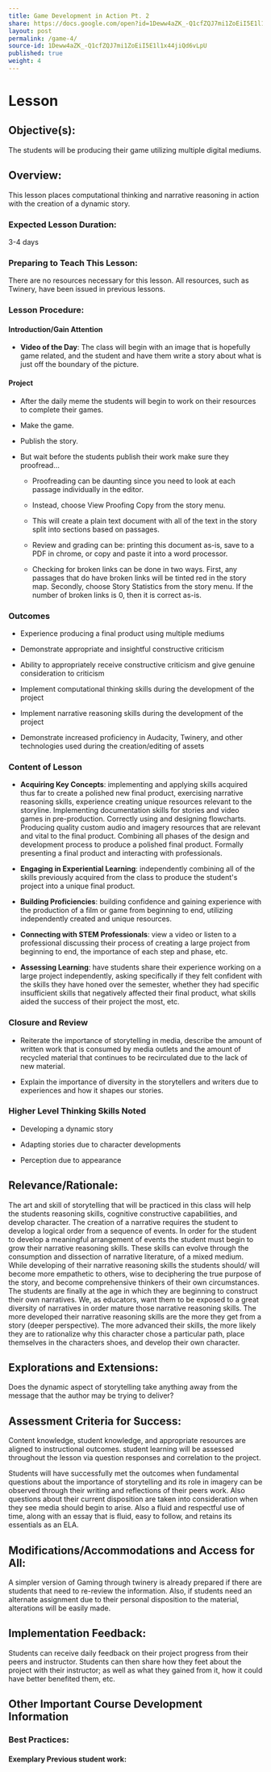 ```yaml
---
title: Game Development in Action Pt. 2
share: https://docs.google.com/open?id=1Deww4aZK_-Q1cfZQJ7mi1ZoEiI5E1l1x44jiQd6vLpU
layout: post
permalink: /game-4/
source-id: 1Deww4aZK_-Q1cfZQJ7mi1ZoEiI5E1l1x44jiQd6vLpU
published: true
weight: 4
---
```

#  Lesson

##  Objective(s):

The students will be producing their game utilizing multiple digital mediums.

##  Overview:

This lesson places computational thinking and narrative reasoning in action with the creation of a dynamic story.

###  Expected Lesson Duration:

3-4 days

###  Preparing to Teach This Lesson:

There are no resources necessary for this lesson. All resources, such as Twinery, have been issued in previous lessons.

###  Lesson Procedure:

####  Introduction/Gain Attention

    

- **Video of the Day**: The class will begin with an image that is hopefully game related, and the student and have them write a story about what is just off the boundary of the picture.

####  Project

-   After the daily meme the students will begin to work on their resources to complete their games.

    

-   Make the game.

    

-   Publish the story.

    

-   But wait before the students publish their work make sure they proofread…

    

	-   Proofreading can be daunting since you need to look at each passage individually in the editor.

    

	-   Instead, choose View Proofing Copy from the story menu.

    

	-   This will create a plain text document with all of the text in the story split into sections based on passages.

    

	-   Review and grading can be: printing this document as-is, save to a PDF in chrome, or copy and paste it into a word processor.

    

	-   Checking for broken links can be done in two ways. First, any passages that do have broken links will be tinted red in the story map. Secondly, choose Story Statistics from the story menu. If the number of broken links is 0, then it is correct as-is.

	

###  Outcomes

-   Experience producing a final product using multiple mediums

    

-   Demonstrate appropriate and insightful constructive criticism

    

-   Ability to appropriately receive constructive criticism and give genuine consideration to criticism

    

-   Implement computational thinking skills during the development of the project

    

-   Implement narrative reasoning skills during the development of the project

    

-   Demonstrate increased proficiency in Audacity, Twinery, and other technologies used during the creation/editing of assets    

###   Content of Lesson

- **Acquiring Key Concepts**: implementing and applying skills acquired thus far to create a polished new final product, exercising narrative reasoning skills, experience creating unique resources relevant to the storyline. Implementing documentation skills for stories and video games in pre-production. Correctly using and designing flowcharts. Producing quality custom audio and imagery resources that are relevant and vital to the final product. Combining all phases of the design and development process to produce a polished final product. Formally presenting a final product and interacting with professionals.

- **Engaging in Experiential Learning**: independently combining all of the skills previously acquired from the class to produce the student's project into a unique final product.

- **Building Proficiencies**: building confidence and gaining experience with the production of a film or game from beginning to end, utilizing independently created and unique resources.

- **Connecting with STEM Professionals**: view a video or listen to a professional discussing their process of creating a large project from beginning to end, the importance of each step and phase, etc.

- **Assessing Learning**: have students share their experience working on a large project independently, asking specifically if they felt confident with the skills they have honed over the semester, whether they had specific insufficient skills that negatively affected their final product, what skills aided the success of their project the most, etc.    

###   Closure and Review

-   Reiterate the importance of storytelling in media, describe the amount of written work that is consumed by media outlets and the amount of recycled material that continues to be recirculated due to the lack of new material.

    

-   Explain the importance of diversity in the storytellers and writers due to experiences and how it shapes our stories.

    

###  Higher Level Thinking Skills Noted

    

-   Developing a dynamic story

    

-   Adapting stories due to character developments

    

-   Perception due to appearance

    

##  Relevance/Rationale:

The art and skill of storytelling that will be practiced in this class will help the students reasoning skills, cognitive constructive capabilities, and develop character. The creation of a narrative requires the student to develop a logical order from a sequence of events. In order for the student to develop a meaningful arrangement of events the student must begin to grow their narrative reasoning skills. These skills can evolve through the consumption and dissection of narrative literature, of a mixed medium. While developing of their narrative reasoning skills the students should/ will become more empathetic to others, wise to deciphering the true purpose of the story, and become comprehensive thinkers of their own circumstances. The students are finally at the age in which they are beginning to construct their own narratives. We, as educators, want them to be exposed to a great diversity of narratives in order mature those narrative reasoning skills. The more developed their narrative reasoning skills are the more they get from a story (deeper perspective). The more advanced their skills, the more likely they are to rationalize why this character chose a particular path, place themselves in the characters shoes, and develop their own character.

##  Explorations and Extensions:

Does the dynamic aspect of storytelling take anything away from the message that the author may be trying to deliver?

##  Assessment Criteria for Success:

Content knowledge, student knowledge, and appropriate resources are aligned to instructional outcomes. student learning will be assessed throughout the lesson via question responses and correlation to the project.

Students will have successfully met the outcomes when fundamental questions about the importance of storytelling and its role in imagery can be observed through their writing and reflections of their peers work. Also questions about their current disposition are taken into consideration when they see media should begin to arise. Also a fluid and respectful use of time, along with an essay that is fluid, easy to follow, and retains its essentials as an ELA.

##  Modifications/Accommodations and Access for All:

A simpler version of Gaming through twinery is already prepared if there are students that need to re-review the information. Also, if students need an alternate assignment due to their personal disposition to the material, alterations will be easily made.

##  Implementation Feedback:

Students can receive daily feedback on their project progress from their peers and instructor. Students can then share how they feet about the project with their instructor; as well as what they gained from it, how it could have better benefited them, etc.

##  Other Important Course Development Information

###  Best Practices:

#### Exemplary Previous student work:

